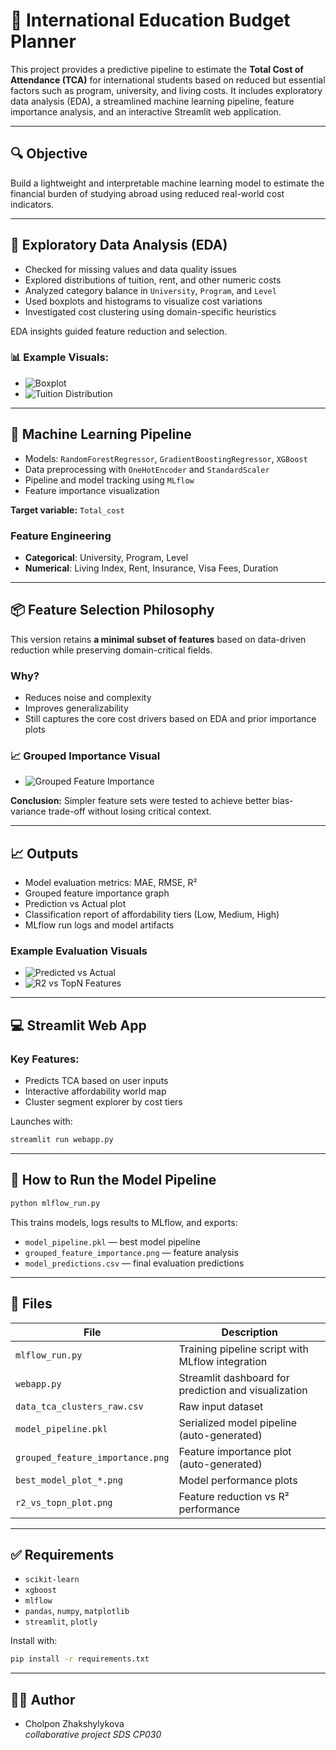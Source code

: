 # 📘 International Education Budget Planner

This project provides a predictive pipeline to estimate the **Total Cost of Attendance (TCA)** for international students based on reduced but essential factors such as program, university, and living costs. It includes exploratory data analysis (EDA), a streamlined machine learning pipeline, feature importance analysis, and an interactive Streamlit web application.

---

## 🔍 Objective
Build a lightweight and interpretable machine learning model to estimate the financial burden of studying abroad using reduced real-world cost indicators.

---

## 🧪 Exploratory Data Analysis (EDA)
- Checked for missing values and data quality issues
- Explored distributions of tuition, rent, and other numeric costs
- Analyzed category balance in `University`, `Program`, and `Level`
- Used boxplots and histograms to visualize cost variations
- Investigated cost clustering using domain-specific heuristics

EDA insights guided feature reduction and selection.

### 📊 Example Visuals:
- ![Boxplot](images/boxplot_example.png)
- ![Tuition Distribution](images/histogram_tuition.png)

---

## 🧠 Machine Learning Pipeline
- Models: `RandomForestRegressor`, `GradientBoostingRegressor`, `XGBoost`
- Data preprocessing with `OneHotEncoder` and `StandardScaler`
- Pipeline and model tracking using `MLflow`
- Feature importance visualization

**Target variable:** `Total_cost`

### Feature Engineering
- **Categorical**: University, Program, Level
- **Numerical**: Living Index, Rent, Insurance, Visa Fees, Duration

---

## 📦 Feature Selection Philosophy

This version retains **a minimal subset of features** based on data-driven reduction while preserving domain-critical fields.

### Why?
- Reduces noise and complexity
- Improves generalizability
- Still captures the core cost drivers based on EDA and prior importance plots

### 📈 Grouped Importance Visual
- ![Grouped Feature Importance](grouped_feature_importance.png)

**Conclusion:** Simpler feature sets were tested to achieve better bias-variance trade-off without losing critical context.

---

## 📈 Outputs
- Model evaluation metrics: MAE, RMSE, R²
- Grouped feature importance graph
- Prediction vs Actual plot
- Classification report of affordability tiers (Low, Medium, High)
- MLflow run logs and model artifacts

### Example Evaluation Visuals
- ![Predicted vs Actual](best_model_plot_GradientBoosting.png)
- ![R2 vs TopN Features](r2_vs_topn_plot.png)

---

## 💻 Streamlit Web App
### Key Features:
- Predicts TCA based on user inputs
- Interactive affordability world map
- Cluster segment explorer by cost tiers

Launches with:
```bash
streamlit run webapp.py
```

---

## 🧪 How to Run the Model Pipeline
```bash
python mlflow_run.py
```
This trains models, logs results to MLflow, and exports:
- `model_pipeline.pkl` — best model pipeline
- `grouped_feature_importance.png` — feature analysis
- `model_predictions.csv` — final evaluation predictions

---

## 📁 Files
| File | Description |
|------|-------------|
| `mlflow_run.py` | Training pipeline script with MLflow integration |
| `webapp.py` | Streamlit dashboard for prediction and visualization |
| `data_tca_clusters_raw.csv` | Raw input dataset |
| `model_pipeline.pkl` | Serialized model pipeline (auto-generated) |
| `grouped_feature_importance.png` | Feature importance plot (auto-generated) |
| `best_model_plot_*.png` | Model performance plots |
| `r2_vs_topn_plot.png` | Feature reduction vs R² performance |

---

## ✅ Requirements
- `scikit-learn`
- `xgboost`
- `mlflow`
- `pandas`, `numpy`, `matplotlib`
- `streamlit`, `plotly`

Install with:
```bash
pip install -r requirements.txt
```

---

## 🙋‍♀️ Author
- Cholpon Zhakshylykova  
*collaborative project SDS CP030*
